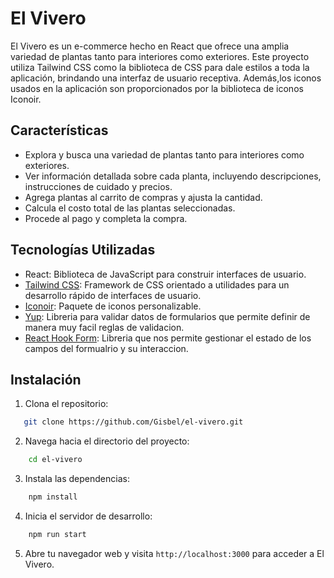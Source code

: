 # El Vivero

El Vivero es un e-commerce hecho en React que ofrece una amplia variedad de plantas tanto para interiores como exteriores. Este proyecto utiliza Tailwind CSS como la biblioteca de CSS para dale estilos a toda la aplicación, brindando una interfaz de usuario receptiva. Además,los iconos usados en la aplicación son proporcionados por la biblioteca de iconos Iconoir.

## Características

- Explora y busca una variedad de plantas tanto para interiores como exteriores.
- Ver información detallada sobre cada planta, incluyendo descripciones, instrucciones de cuidado y precios.
- Agrega plantas al carrito de compras y ajusta la cantidad.
- Calcula el costo total de las plantas seleccionadas.
- Procede al pago y completa la compra.

## Tecnologías Utilizadas

- React: Biblioteca de JavaScript para construir interfaces de usuario.
- [Tailwind CSS](https://tailwindcss.com/): Framework de CSS orientado a utilidades para un desarrollo rápido de interfaces de usuario.
- [Iconoir](https://iconoir.com/): Paquete de iconos personalizable.
- [Yup](https://www.npmjs.com/package/yup): Libreria para validar datos de formularios que permite definir de manera muy facil reglas de validacion.
- [React Hook Form](https://react-hook-form.com/): Libreria que nos permite gestionar el estado de los campos del formualrio y su interaccion.

## Instalación

1. Clona el repositorio:
 ```sh
    git clone https://github.com/Gisbel/el-vivero.git
   ```
2. Navega hacia el directorio del proyecto:
```sh
    cd el-vivero
  ```
3. Instala las dependencias:
```sh
    npm install
   ```
4. Inicia el servidor de desarrollo:
```sh
    npm run start
   ```

5. Abre tu navegador web y visita `http://localhost:3000` para acceder a El Vivero.





